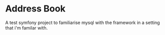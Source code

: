 Address Book
=========

A test symfony project to familiarise mysql with the framework in a setting that i'm familar with.